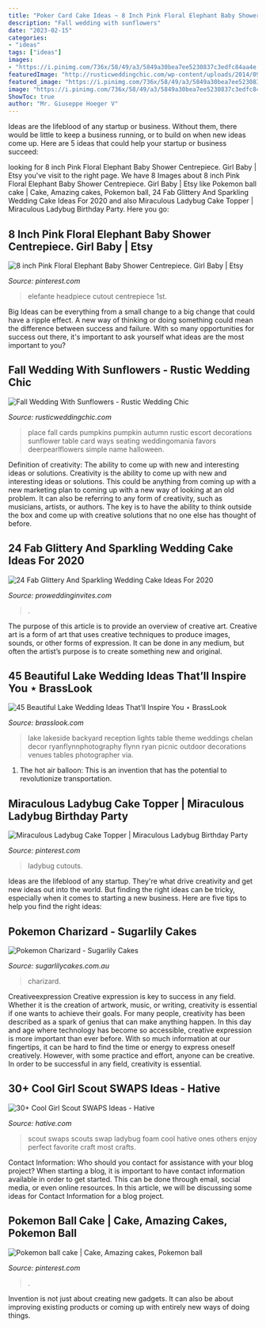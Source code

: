 ```yaml
---
title: "Poker Card Cake Ideas ~ 8 Inch Pink Floral Elephant Baby Shower Centrepiece. Girl Baby"
description: "Fall wedding with sunflowers"
date: "2023-02-15"
categories:
- "ideas"
tags: ["ideas"]
images:
- "https://i.pinimg.com/736x/58/49/a3/5849a30bea7ee5230837c3edfc84aa4e.jpg"
featuredImage: "http://rusticweddingchic.com/wp-content/uploads/2014/09/Mellott_Simon_Dianna_Hart_Photography_IMG1277_low-590x885.jpg"
featured_image: "https://i.pinimg.com/736x/58/49/a3/5849a30bea7ee5230837c3edfc84aa4e.jpg"
image: "https://i.pinimg.com/736x/58/49/a3/5849a30bea7ee5230837c3edfc84aa4e.jpg"
ShowToc: true
author: "Mr. Giuseppe Hoeger V"
---
```



Ideas are the lifeblood of any startup or business. Without them, there would be little to keep a business running, or to build on when new ideas come up. Here are 5 ideas that could help your startup or business succeed:

	

		
looking for 8 inch Pink Floral Elephant Baby Shower Centrepiece. Girl Baby | Etsy you've visit to the right page. We have 8 Images about 8 inch Pink Floral Elephant Baby Shower Centrepiece. Girl Baby | Etsy like Pokemon ball cake | Cake, Amazing cakes, Pokemon ball, 24 Fab Glittery And Sparkling Wedding Cake Ideas For 2020 and also Miraculous Ladybug Cake Topper | Miraculous Ladybug Birthday Party. Here you go:
		
    
## 8 Inch Pink Floral Elephant Baby Shower Centrepiece. Girl Baby | Etsy

<img loading=lazy src="https://i.pinimg.com/736x/58/49/a3/5849a30bea7ee5230837c3edfc84aa4e.jpg" onerror="this.onerror=null;this.src='https://tse4.mm.bing.net/th?id=OIP.8EwnlDQdxMKFXLWnrRe8sAHaJ3&amp;pid=15.1';" alt="8 inch Pink Floral Elephant Baby Shower Centrepiece. Girl Baby | Etsy">

_Source: pinterest.com_

>elefante headpiece cutout centrepiece 1st. 

	

Big Ideas can be everything from a small change to a big change that could have a ripple effect. A new way of thinking or doing something could mean the difference between success and failure. With so many opportunities for success out there, it's important to ask yourself what ideas are the most important to you?

    
## Fall Wedding With Sunflowers - Rustic Wedding Chic

<img loading=lazy src="http://rusticweddingchic.com/wp-content/uploads/2014/09/Mellott_Simon_Dianna_Hart_Photography_IMG1277_low-590x885.jpg" onerror="this.onerror=null;this.src='https://tse2.mm.bing.net/th?id=OIP.rPwDV_KvnKA7NWuLAz53DAHaLH&amp;pid=15.1';" alt="Fall Wedding With Sunflowers - Rustic Wedding Chic">

_Source: rusticweddingchic.com_

>place fall cards pumpkins pumpkin autumn rustic escort decorations sunflower table card ways seating weddingomania favors deerpearlflowers simple name halloween. 

	

Definition of creativity: The ability to come up with new and interesting ideas or solutions.
Creativity is the ability to come up with new and interesting ideas or solutions. This could be anything from coming up with a new marketing plan to coming up with a new way of looking at an old problem. It can also be referring to any form of creativity, such as musicians, artists, or authors. The key is to have the ability to think outside the box and come up with creative solutions that no one else has thought of before.

    
## 24 Fab Glittery And Sparkling Wedding Cake Ideas For 2020

<img loading=lazy src="https://www.proweddinginvites.com/blog/wp-content/uploads/2019/12/cover-6.jpg" onerror="this.onerror=null;this.src='https://tse3.mm.bing.net/th?id=OIP.BR6Jb13yZPlpplhTNEjTsgHaMW&amp;pid=15.1';" alt="24 Fab Glittery And Sparkling Wedding Cake Ideas For 2020">

_Source: proweddinginvites.com_

>. 

	

The purpose of this article is to provide an overview of creative art.
Creative art is a form of art that uses creative techniques to produce images, sounds, or other forms of expression. It can be done in any medium, but often the artist’s purpose is to create something new and original.

    
## 45 Beautiful Lake Wedding Ideas That’ll Inspire You ⋆ BrassLook

<img loading=lazy src="https://www.brasslook.com/wp-content/uploads/2018/05/Lake-Wedding-Idea-4.jpg" onerror="this.onerror=null;this.src='https://tse4.mm.bing.net/th?id=OIP.resh0U5PJUbVreeKvWlENQHaLH&amp;pid=15.1';" alt="45 Beautiful Lake Wedding Ideas That’ll Inspire You ⋆ BrassLook">

_Source: brasslook.com_

>lake lakeside backyard reception lights table theme weddings chelan decor ryanflynnphotography flynn ryan picnic outdoor decorations venues tables photographer via. 

	

1. The hot air balloon: This is an invention that has the potential to revolutionize transportation.

    
## Miraculous Ladybug Cake Topper | Miraculous Ladybug Birthday Party

<img loading=lazy src="https://i.pinimg.com/736x/10/2f/2a/102f2afc97ce90120167c1d99d6978e2.jpg" onerror="this.onerror=null;this.src='https://tse3.mm.bing.net/th?id=OIP.Q_78lR0yzcYNwO0aUeRX9AHaJ3&amp;pid=15.1';" alt="Miraculous Ladybug Cake Topper | Miraculous Ladybug Birthday Party">

_Source: pinterest.com_

>ladybug cutouts. 

	

Ideas are the lifeblood of any startup. They're what drive creativity and get new ideas out into the world. But finding the right ideas can be tricky, especially when it comes to starting a new business. Here are five tips to help you find the right ideas: 

    
## Pokemon Charizard - Sugarlily Cakes

<img loading=lazy src="https://www.sugarlilycakes.com.au/wp-content/uploads/2014/07/P7110043.jpg" onerror="this.onerror=null;this.src='https://tse2.mm.bing.net/th?id=OIP.zFR4qM-KumFmTNN6Nse_gQHaJ4&amp;pid=15.1';" alt="Pokemon Charizard - Sugarlily Cakes">

_Source: sugarlilycakes.com.au_

>charizard. 

	

Creativeexpression
Creative expression is key to success in any field. Whether it is the creation of artwork, music, or writing, creativity is essential if one wants to achieve their goals. For many people, creativity has been described as a spark of genius that can make anything happen. In this day and age where technology has become so accessible, creative expression is more important than ever before. With so much information at our fingertips, it can be hard to find the time or energy to express oneself creatively. However, with some practice and effort, anyone can be creative. In order to be successful in any field, creativity is essential.

    
## 30+ Cool Girl Scout SWAPS Ideas - Hative

<img loading=lazy src="https://hative.com/wp-content/uploads/2014/03/girl-scout-swaps-ideas/26-foam-ladybug-girl-scout-swaps.jpg" onerror="this.onerror=null;this.src='https://tse3.mm.bing.net/th?id=OIP.xZP6I_lV62H-RQTL4vyzKAHaId&amp;pid=15.1';" alt="30+ Cool Girl Scout SWAPS Ideas - Hative">

_Source: hative.com_

>scout swaps scouts swap ladybug foam cool hative ones others enjoy perfect favorite craft most crafts. 

	

Contact Information: Who should you contact for assistance with your blog project?
When starting a blog, it is important to have contact information available in order to get started. This can be done through email, social media, or even online resources. In this article, we will be discussing some ideas for Contact Information for a blog project.

    
## Pokemon Ball Cake | Cake, Amazing Cakes, Pokemon Ball

<img loading=lazy src="https://i.pinimg.com/736x/06/ee/19/06ee19832deb198da6d88bde297966f9--pokemon-amazing-cakes.jpg" onerror="this.onerror=null;this.src='https://tse4.mm.bing.net/th?id=OIP.1gLkJ9SfrjNz4d9XTp0trADNEw&amp;pid=15.1';" alt="Pokemon ball cake | Cake, Amazing cakes, Pokemon ball">

_Source: pinterest.com_

>. 

	

Invention is not just about creating new gadgets. It can also be about improving existing products or coming up with entirely new ways of doing things.

